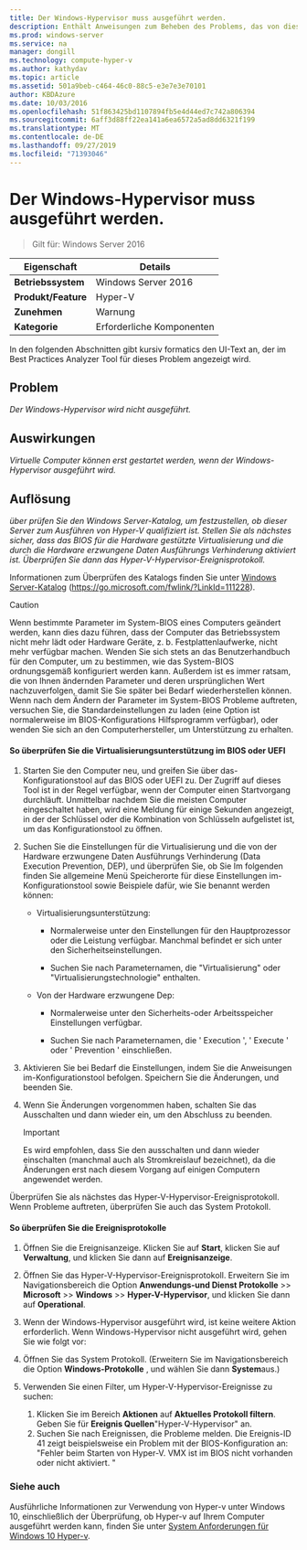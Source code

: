 ```yaml
---
title: Der Windows-Hypervisor muss ausgeführt werden.
description: Enthält Anweisungen zum Beheben des Problems, das von dieser Best Practices Analyzer Regel gemeldet wird.
ms.prod: windows-server
ms.service: na
manager: dongill
ms.technology: compute-hyper-v
ms.author: kathydav
ms.topic: article
ms.assetid: 501a9beb-c464-46c0-88c5-e3e7e3e70101
author: KBDAzure
ms.date: 10/03/2016
ms.openlocfilehash: 51f863425bd1107894fb5e4d44ed7c742a806394
ms.sourcegitcommit: 6aff3d88ff22ea141a6ea6572a5ad8dd6321f199
ms.translationtype: MT
ms.contentlocale: de-DE
ms.lasthandoff: 09/27/2019
ms.locfileid: "71393046"
---
```

# <a name="windows-hypervisor-must-be-running"></a>Der Windows-Hypervisor muss ausgeführt werden.

>Gilt für: Windows Server 2016
  
|Eigenschaft|Details|  
|-|-|  
|**Betriebssystem**|Windows Server 2016|  
|**Produkt/Feature**|Hyper-V|  
|**Zunehmen**|Warnung|  
|**Kategorie**|Erforderliche Komponenten|  
  
In den folgenden Abschnitten gibt kursiv formatics den UI-Text an, der im Best Practices Analyzer Tool für dieses Problem angezeigt wird.  
  
## <a name="issue"></a>Problem  
  
*Der Windows-Hypervisor wird nicht ausgeführt.*  
  
## <a name="impact"></a>Auswirkungen  
  
*Virtuelle Computer können erst gestartet werden, wenn der Windows-Hypervisor ausgeführt wird.*  
  
## <a name="resolution"></a>Auflösung  
  
*über prüfen Sie den Windows Server-Katalog, um festzustellen, ob dieser Server zum Ausführen von Hyper-V qualifiziert ist. Stellen Sie als nächstes sicher, dass das BIOS für die Hardware gestützte Virtualisierung und die durch die Hardware erzwungene Daten Ausführungs Verhinderung aktiviert ist. Überprüfen Sie dann das Hyper-V-Hypervisor-Ereignisprotokoll.*  
  
Informationen zum Überprüfen des Katalogs finden Sie unter [Windows Server-Katalog](https://go.microsoft.com/fwlink/?LinkId=111228) (https://go.microsoft.com/fwlink/?LinkId=111228).  
  
> [!CAUTION]  
> Wenn bestimmte Parameter im System-BIOS eines Computers geändert werden, kann dies dazu führen, dass der Computer das Betriebssystem nicht mehr lädt oder Hardware Geräte, z. b. Festplattenlaufwerke, nicht mehr verfügbar machen. Wenden Sie sich stets an das Benutzerhandbuch für den Computer, um zu bestimmen, wie das System-BIOS ordnungsgemäß konfiguriert werden kann. Außerdem ist es immer ratsam, die von Ihnen ändernden Parameter und deren ursprünglichen Wert nachzuverfolgen, damit Sie Sie später bei Bedarf wiederherstellen können. Wenn nach dem Ändern der Parameter im System-BIOS Probleme auftreten, versuchen Sie, die Standardeinstellungen zu laden (eine Option ist normalerweise im BIOS-Konfigurations Hilfsprogramm verfügbar), oder wenden Sie sich an den Computerhersteller, um Unterstützung zu erhalten.  
  
#### <a name="to-verify-virtualization-support-in-the-bios-or-uefi"></a>So überprüfen Sie die Virtualisierungsunterstützung im BIOS oder UEFI  
  
1.  Starten Sie den Computer neu, und greifen Sie über das-Konfigurationstool auf das BIOS oder UEFI zu. Der Zugriff auf dieses Tool ist in der Regel verfügbar, wenn der Computer einen Startvorgang durchläuft. Unmittelbar nachdem Sie die meisten Computer eingeschaltet haben, wird eine Meldung für einige Sekunden angezeigt, in der der Schlüssel oder die Kombination von Schlüsseln aufgelistet ist, um das Konfigurationstool zu öffnen.  
  
2.  Suchen Sie die Einstellungen für die Virtualisierung und die von der Hardware erzwungene Daten Ausführungs Verhinderung (Data Execution Prevention, DEP), und überprüfen Sie, ob Sie Im folgenden finden Sie allgemeine Menü Speicherorte für diese Einstellungen im-Konfigurationstool sowie Beispiele dafür, wie Sie benannt werden können:  
  
    -   Virtualisierungsunterstützung:  
  
        -   Normalerweise unter den Einstellungen für den Hauptprozessor oder die Leistung verfügbar. Manchmal befindet er sich unter den Sicherheitseinstellungen.  
  
        -   Suchen Sie nach Parameternamen, die "Virtualisierung" oder "Virtualisierungstechnologie" enthalten.  
  
    -   Von der Hardware erzwungene Dep:  
  
        -   Normalerweise unter den Sicherheits-oder Arbeitsspeicher Einstellungen verfügbar.  
  
        -   Suchen Sie nach Parameternamen, die ' Execution ', ' Execute ' oder ' Prevention ' einschließen.  
  
3.  Aktivieren Sie bei Bedarf die Einstellungen, indem Sie die Anweisungen im-Konfigurationstool befolgen. Speichern Sie die Änderungen, und beenden Sie.  
  
4.  Wenn Sie Änderungen vorgenommen haben, schalten Sie das Ausschalten und dann wieder ein, um den Abschluss zu beenden.  
  
    > [!IMPORTANT]  
    > Es wird empfohlen, dass Sie den ausschalten und dann wieder einschalten (manchmal auch als Stromkreislauf bezeichnet), da die Änderungen erst nach diesem Vorgang auf einigen Computern angewendet werden.  
  
Überprüfen Sie als nächstes das Hyper-V-Hypervisor-Ereignisprotokoll. Wenn Probleme auftreten, überprüfen Sie auch das System Protokoll.  
  
#### <a name="to-check-the-event-logs"></a>So überprüfen Sie die Ereignisprotokolle  
  
1.  Öffnen Sie die Ereignisanzeige. Klicken Sie auf **Start**, klicken Sie auf **Verwaltung**, und klicken Sie dann auf **Ereignisanzeige**.  
  
2.  Öffnen Sie das Hyper-V-Hypervisor-Ereignisprotokoll. Erweitern Sie im Navigationsbereich die Option **Anwendungs-und Dienst Protokolle** >> **Microsoft** >> **Windows** >> **Hyper-V-Hypervisor**, und klicken Sie dann auf **Operational**.  
  
3.  Wenn der Windows-Hypervisor ausgeführt wird, ist keine weitere Aktion erforderlich. Wenn Windows-Hypervisor nicht ausgeführt wird, gehen Sie wie folgt vor:  
  
4.  Öffnen Sie das System Protokoll. (Erweitern Sie im Navigationsbereich die Option **Windows-Protokolle** , und wählen Sie dann **System**aus.)  
  
5.  Verwenden Sie einen Filter, um Hyper-V-Hypervisor-Ereignisse zu suchen:   
    1. Klicken Sie im Bereich **Aktionen** auf **Aktuelles Protokoll filtern**. Geben Sie für **Ereignis Quellen**"Hyper-V-Hypervisor" an.   
    2. Suchen Sie nach Ereignissen, die Probleme melden. Die Ereignis-ID 41 zeigt beispielsweise ein Problem mit der BIOS-Konfiguration an: "Fehler beim Starten von Hyper-V. VMX ist im BIOS nicht vorhanden oder nicht aktiviert. "  
  
### <a name="see-also"></a>Siehe auch  
Ausführliche Informationen zur Verwendung von Hyper-v unter Windows 10, einschließlich der Überprüfung, ob Hyper-v auf Ihrem Computer ausgeführt werden kann, finden Sie unter [System Anforderungen für Windows 10 Hyper-v](https://msdn.microsoft.com/virtualization/hyperv_on_windows/quick_start/walkthrough_compatibility). 


